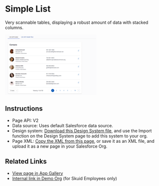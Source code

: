 # Simple List

Very scannable tables, displaying a robust amount of data with stacked columns.

<img src="Simple_List.png" width="300"></img>

## Instructions
- Page API:  V2
- Data source: Uses default Salesforce data source.   
- Design system: [Download this Design System file](https://github.com/skuid/SamplePages/blob/master/Use_Cases/SamplePages.designsystem), and use the Import function on the Design System page to add this system to your org. 
- Page XML:  [Copy the XML from this page](Simple_List.xml?raw=true), or save it as an XML file, and upload it as a new page in your Salesforce Org.  

## Related Links
- [View page in App Gallery](https://portal.skuidsite.com/designsystem/samplepages/preview/simplelist)
- [Internal link in Demo Org](https://skuid-demo--skuid.na37.visual.force.com/apex/skuid__ui?page=SamplePages_SimpleList) (for Skuid Employees only)

